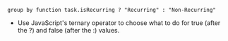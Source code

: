 <!-- placeholder to force blank line before included text -->


```text
group by function task.isRecurring ? "Recurring" : "Non-Recurring"
```

- Use JavaScript's ternary operator to choose what to do for true (after the ?) and false (after the :) values.


<!-- placeholder to force blank line after included text -->
